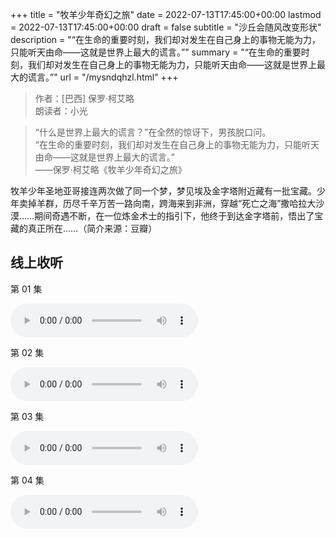 +++
title = "牧羊少年奇幻之旅"
date = 2022-07-13T17:45:00+00:00
lastmod = 2022-07-13T17:45:00+00:00
draft = false
subtitle = "沙丘会随风改变形状"
description = "“在生命的重要时刻，我们却对发生在自己身上的事物无能为力，只能听天由命——这就是世界上最大的谎言。”"
summary = "“在生命的重要时刻，我们却对发生在自己身上的事物无能为力，只能听天由命——这就是世界上最大的谎言。”"
url = "/mysndqhzl.html"
+++

> 作者：[巴西] 保罗·柯艾略  
> 朗读者：小光

> “什么是世界上最大的谎言？”在全然的惊讶下，男孩脱口问。  
> “在生命的重要时刻，我们却对发生在自己身上的事物无能为力，只能听天由命——这就是世界上最大的谎言。”  
> ——保罗·柯艾略《牧羊少年奇幻之旅》

牧羊少年圣地亚哥接连两次做了同一个梦，梦见埃及金字塔附近藏有一批宝藏。少年卖掉羊群，历尽千辛万苦一路向南，跨海来到非洲，穿越“死亡之海”撒哈拉大沙漠……期间奇遇不断，在一位炼金术士的指引下，他终于到达金字塔前，悟出了宝藏的真正所在……（简介来源：豆瓣）

## 线上收听

第 01 集

<audio controls=”“>
<source src=”//ting-2022.shufang.org/mu-yang-shao-nian-de-qi-huan-zhi-lv/the-alchemist_01_v2.mp3“ type=”audio/mpeg“>
<embed src=”//ting-2022.shufang.org/mu-yang-shao-nian-de-qi-huan-zhi-lv/the-alchemist_01_v2.mp3“></audio>

第 02 集

<audio controls=”“>
<source src=”//ting-2022.shufang.org/mu-yang-shao-nian-de-qi-huan-zhi-lv/the-alchemist_02_v2.mp3“ type=”audio/mpeg“>
<embed src=”//ting-2022.shufang.org/mu-yang-shao-nian-de-qi-huan-zhi-lv/the-alchemist_02_v2.mp3“></audio>

第 03 集

<audio controls=”“>
<source src=”//ting-2022.shufang.org/mu-yang-shao-nian-de-qi-huan-zhi-lv/the-alchemist_03_v2.mp3“ type=”audio/mpeg“>
<embed src=”//ting-2022.shufang.org/mu-yang-shao-nian-de-qi-huan-zhi-lv/the-alchemist_03_v2.mp3“></audio>

第 04 集

<audio controls=”“>
<source src=”//ting-2022.shufang.org/mu-yang-shao-nian-de-qi-huan-zhi-lv/the-alchemist_04_v2.mp3“ type=”audio/mpeg“>
<embed src=”//ting-2022.shufang.org/mu-yang-shao-nian-de-qi-huan-zhi-lv/the-alchemist_04_v2.mp3“></audio>
